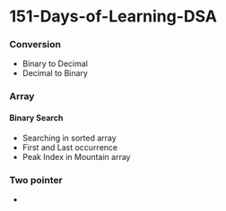 # 151-Days-of-Learning-DSA
<h3>Conversion</h3>
<ul>
<li>Binary to Decimal</li>
<li>Decimal to Binary</li>
</ul>
<h3>Array</h3>
<h4>Binary Search</h4>
<ul>
<li>Searching in sorted array</li>
<li>First and Last occurrence</li>
<li>Peak Index in Mountain array</li>
</ul>
<h3>Two pointer</h3>
<ul>
<li></li>
</ul>
